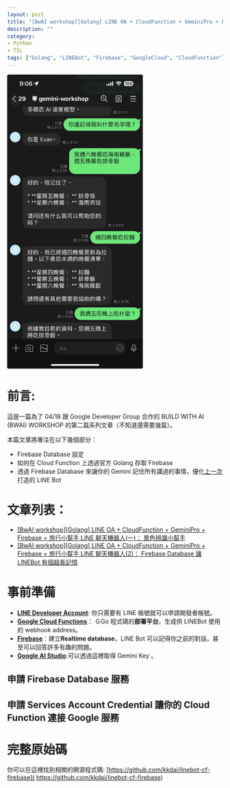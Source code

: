 ```yaml
---
layout: post
title: "[BwAI workshop][Golang] LINE OA + CloudFunction + GeminiPro + Firebase = 旅行小幫手 LINE 聊天機器人(2)： Firebase Database 讓 LINEBot 有個超長記憶"
description: ""
category: 
- Python 
- TIL
tags: ["Golang", "LINEBot", "Firebase", "GoogleCloud", "CloudFunction"]
---
```


<img src="../images/2022/image-20240413210750427.png" alt="image-20240413210750427" style="zoom:67%;" />

# 前言:

這是一篇為了 04/18 跟 Google Developer Group 合作的 BUILD WITH AI (BWAI) WORKSHOP 的第二篇系列文章（不知道還需要幾篇）。

本篇文章將專注在以下幾個部分：

- Firebase Database 設定
- 如何在 Cloud Function 上透過官方 Golang 存取 Firebase
- 透過 Firebase Database 來讓你的 Gemini 記住所有講過的事情，優化[上一次](https://www.evanlin.com/linebot-cloudfunc-firebase-gemini-workshop/)打造的 LINE Bot



# 文章列表：

-  [[BwAI workshop][Golang] LINE OA + CloudFunction + GeminiPro + Firebase = 旅行小幫手 LINE 聊天機器人(一)： 景色辨識小幫手](https://www.evanlin.com/linebot-cloudfunc-firebase-gemini-workshop/)
-  [[BwAI workshop][Golang] LINE OA + CloudFunction + GeminiPro + Firebase = 旅行小幫手 LINE 聊天機器人(2)： Firebase Database 讓 LINEBot 有個超長記憶]()


# 事前準備

- **[LINE Developer Account](https://developers.line.biz/en/)**: 你只需要有 LINE 帳號就可以申請開發者帳號。
- [**Google Cloud Functions**](https://cloud.google.com/functions?hl=zh_cn)： ＧGo 程式碼的**部署平台**，生成供 LINEBot 使用的 webhook address。
- [**Firebase**](https://firebase.google.com/)：建立**Realtime database**，LINE Bot 可以記得你之前的對話，甚至可以回答許多有趣的問題。
- **[Google AI Studio](https://aistudio.google.com/)**:可以透過這裡取得 Gemini Key 。



## 申請 Firebase Database 服務



## 申請 Services Account Credential 讓你的 Cloud Function 連接 Google 服務





#  完整原始碼

你可以在這裡找到相關的開源程式碼: [https://github.com/kkdai/linebot-cf-firebase]( https://github.com/kkdai/linebot-cf-firebase)





